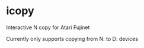 # icopy
Interactive N copy for Atari Fujinet

Currently only supports copying from N: to D: devices

